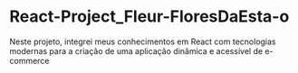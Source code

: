 # React-Project_Fleur-FloresDaEsta-o
Neste projeto, integrei meus conhecimentos em React com tecnologias modernas para a criação de uma aplicação dinâmica e acessível de e-commerce